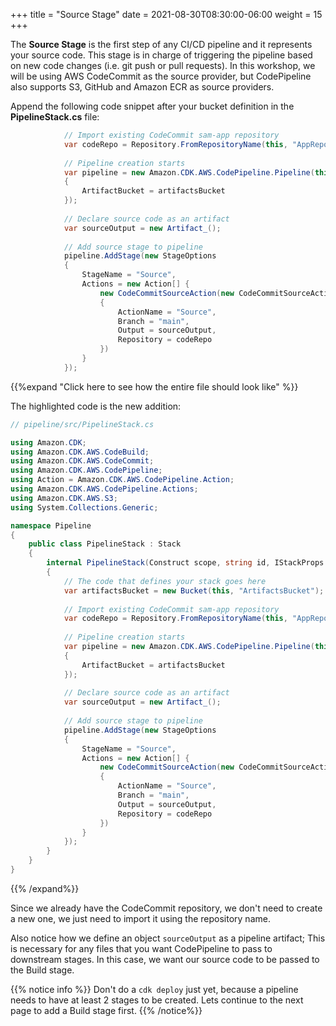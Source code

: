 +++
title = "Source Stage"
date = 2021-08-30T08:30:00-06:00
weight = 15
+++

The **Source Stage** is the first step of any CI/CD pipeline and it represents your source code. This stage is in charge of triggering the pipeline based on new code changes (i.e. git push or pull requests). In this workshop, we will be using AWS CodeCommit as the source provider, but CodePipeline also supports S3, GitHub and Amazon ECR as source providers.

Append the following code snippet after your bucket definition in the **PipelineStack.cs** file:

```csharp
            // Import existing CodeCommit sam-app repository
            var codeRepo = Repository.FromRepositoryName(this, "AppRepository", "sam-app");
        
            // Pipeline creation starts
            var pipeline = new Amazon.CDK.AWS.CodePipeline.Pipeline(this, "Pipeline", new PipelineProps
            {
                ArtifactBucket = artifactsBucket
            });
        
            // Declare source code as an artifact
            var sourceOutput = new Artifact_();
        
            // Add source stage to pipeline
            pipeline.AddStage(new StageOptions
            {
                StageName = "Source",
                Actions = new Action[] {
                    new CodeCommitSourceAction(new CodeCommitSourceActionProps
                    {
                        ActionName = "Source",
                        Branch = "main",
                        Output = sourceOutput,
                        Repository = codeRepo
                    })
                }
            });  
```

{{%expand "Click here to see how the entire file should look like" %}}

The highlighted code is the new addition: 

```csharp {hl_lines=["21-46"]}
// pipeline/src/PipelineStack.cs

using Amazon.CDK;
using Amazon.CDK.AWS.CodeBuild;
using Amazon.CDK.AWS.CodeCommit;
using Amazon.CDK.AWS.CodePipeline;
using Action = Amazon.CDK.AWS.CodePipeline.Action;
using Amazon.CDK.AWS.CodePipeline.Actions;
using Amazon.CDK.AWS.S3;
using System.Collections.Generic;

namespace Pipeline
{
    public class PipelineStack : Stack
    {
        internal PipelineStack(Construct scope, string id, IStackProps props = null) : base(scope, id, props)
        {
            // The code that defines your stack goes here
            var artifactsBucket = new Bucket(this, "ArtifactsBucket");
            
            // Import existing CodeCommit sam-app repository
            var codeRepo = Repository.FromRepositoryName(this, "AppRepository", "sam-app");
        
            // Pipeline creation starts
            var pipeline = new Amazon.CDK.AWS.CodePipeline.Pipeline(this, "Pipeline", new PipelineProps
            {
                ArtifactBucket = artifactsBucket
            });
        
            // Declare source code as an artifact
            var sourceOutput = new Artifact_();
        
            // Add source stage to pipeline
            pipeline.AddStage(new StageOptions
            {
                StageName = "Source",
                Actions = new Action[] {
                    new CodeCommitSourceAction(new CodeCommitSourceActionProps
                    {
                        ActionName = "Source",
                        Branch = "main",
                        Output = sourceOutput,
                        Repository = codeRepo
                    })
                }
            });
        }
    }
}

```
{{% /expand%}}

Since we already have the CodeCommit repository, we don't need to create a new one, we just need to import it using the repository name. 

Also notice how we define an object `sourceOutput` as a pipeline artifact; This is necessary for any files that you want CodePipeline to pass to downstream stages. In this case, we want our source code to be passed to the Build stage.

{{% notice info %}}
Don't do a `cdk deploy` just yet, because a pipeline needs to have at least 2 stages to be created. Lets continue to the next page to add a Build stage first.
{{% /notice%}}
